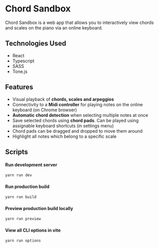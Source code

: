 # Chord Sandbox

Chord Sandbox is a web app that allows you to interactively view chords and scales on the piano via an online keyboard.

## Technologies Used

- React
- Typescript
- SASS
- Tone.js

## Features

- Visual playback of **chords, scales and arpeggios**
- Connectivity to a **Midi controller** for playing notes on the online keyboard (on Chrome browser)
- **Automatic chord detection** when selecting multiple notes at once
- Save selected chords using **chord pads**. Can be played using assignable keyboard shortcuts (in settings menu)
- Chord pads can be dragged and dropped to move them around
- Highlight all notes which belong to a specific scale

## Scripts

#### Run development server

```sh
yarn run dev
```

#### Run production build

```sh
yarn run build
```

#### Preview production build locally

```sh
yarn run preview
```

#### View all CLI options in vite

```sh
yarn run options
```